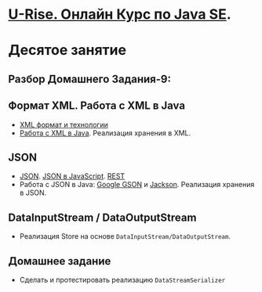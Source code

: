 # <a href="http://java.u-rise.com/">U-Rise. Онлайн Курс по Java SE</a>.
# Десятое занятие

## Разбор Домашнего Задания-9:

## Формат XML. Работа с XML в Java
- <a href="http://www.duct-tape-architect.ru/?p=315">XML формат и технологии</a>
- <a href="http://www.vogella.com/tutorials/JavaXML/article.html">Работа с XML в Java</a>. Реализация хранения в XML. 
 
## JSON
- <a href="https://ru.wikipedia.org/wiki/JSON">JSON</a>. <a href="https://learn.javascript.ru/json">JSON в JavaScript</a>. <a href="https://ru.wikipedia.org/wiki/REST">REST</a>
- Работа с JSON в Java: <a href="https://code.google.com/p/google-gson/">Google GSON</a> и <a href="https://github.com/FasterXML/jackson">Jackson</a>. Реализация хранения в JSON.

## DataInputStream / DataOutputStream
- Реализация Store на основе `DataInputStream/DataOutputStream`.

## Домашнее задание
- Сделать и протестировать реализацию `DataStreamSerializer`